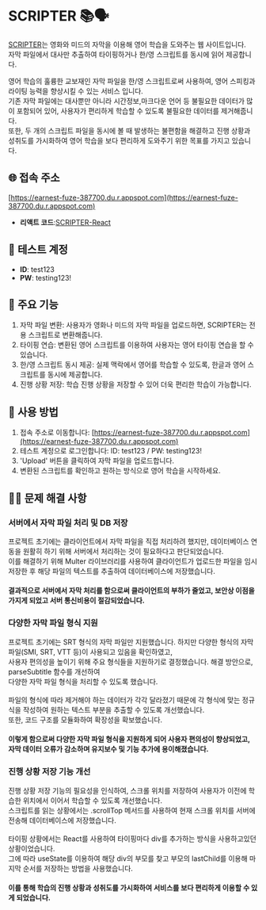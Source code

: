 # SCRIPTER 📚🗣️

[SCRIPTER](https://earnest-fuze-387700.du.r.appspot.com)는 영화와 미드의 자막을 이용해 영어 학습을 도와주는 웹 사이트입니다.<br>
자막 파일에서 대사만 추출하여 타이핑하거나 한/영 스크립트를 동시에 읽어 제공합니다.

영어 학습의 훌륭한 교보재인 자막 파일을 한/영 스크립트로써 사용하여, 영어 스피킹과 라이팅 능력을 향상시킬 수 있는 서비스 입니다.<br>
기존 자막 파일에는 대사뿐만 아니라 시간정보,마크다운 언어 등 불필요한 데이터가 많이 포함되어 있어, 사용자가 편리하게 학습할 수 있도록 불필요한 데이터를 제거해줍니다.<br>
또한, 두 개의 스크립트 파일을 동시에 볼 때 발생하는 불편함을 해결하고 진행 상황과 성취도를 가시화하여 영어 학습을 보다 편리하게 도와주기 위한 목표를 가지고 있습니다.

## 🌐 접속 주소

[https://earnest-fuze-387700.du.r.appspot.com](https://earnest-fuze-387700.du.r.appspot.com)

- **리액트 코드**:[SCRIPTER-React](https://github.com/ksaw1228/SCRIPTER-React)

## 🔐 테스트 계정

- **ID**: test123
- **PW**: testing123!

## 🎯 주요 기능

1. 자막 파일 변환: 사용자가 영화나 미드의 자막 파일을 업로드하면, SCRIPTER는 전용 스크립트로 변환해줍니다.
2. 타이핑 연습: 변환된 영어 스크립트를 이용하여 사용자는 영어 타이핑 연습을 할 수 있습니다.
3. 한/영 스크립트 동시 제공: 실제 맥락에서 영어를 학습할 수 있도록, 한글과 영어 스크립트를 동시에 제공합니다.
4. 진행 상황 저장: 학습 진행 상황을 저장할 수 있어 더욱 편리한 학습이 가능합니다.

## 📖 사용 방법

1. 접속 주소로 이동합니다: [https://earnest-fuze-387700.du.r.appspot.com](https://earnest-fuze-387700.du.r.appspot.com)
2. 테스트 계정으로 로그인합니다: ID: test123 / PW: testing123!
3. 'Upload' 버튼을 클릭하여 자막 파일을 업로드합니다.
4. 변환된 스크립트를 확인하고 원하는 방식으로 영어 학습을 시작하세요.

## 👨‍💻 문제 해결 사항
### 서버에서 자막 파일 처리 및 DB 저장
프로젝트 초기에는 클라이언트에서 자막 파일을 직접 처리하려 했지만, 데이터베이스 연동을 원활히 하기 위해 서버에서 처리하는 것이 필요하다고 판단되었습니다.<br>
이를 해결하기 위해 Multer 라이브러리를 사용하여 클라이언트가 업로드한 파일을 임시 저장한 후 해당 파일의 텍스트를 추출하여 데이터베이스에 저장했습니다.<br>
#### 결과적으로 서버에서 자막 처리를 함으로써 클라이언트의 부하가 줄었고, 보안상 이점을 가지게 되었고 서버 통신비용이 절감되었습니다.

### 다양한 자막 파일 형식 지원
프로젝트 초기에는 SRT 형식의 자막 파일만 지원했습니다. 하지만 다양한 형식의 자막 파일(SMI, SRT, VTT 등)이 사용되고 있음을 확인하였고,<br>
사용자 편의성을 높이기 위해 주요 형식들을 지원하기로 결정했습니다. 해결 방안으로, parseSubtitle 함수를 개선하여<br>
다양한 자막 파일 형식을 처리할 수 있도록 했습니다.<br><br>
파일의 형식에 따라 제거해야 하는 데이터가 각각 달라졌기 때문에 각 형식에 맞는 정규식을 작성하여 원하는 텍스트 부분을 추출할 수 있도록 개선했습니다.<br>
또한, 코드 구조를 모듈화하여 확장성을 확보했습니다. <br>
#### 이렇게 함으로써 다양한 자막 파일 형식을 지원하게 되어 사용자 편의성이 향상되었고, 자막 데이터 오류가 감소하며 유지보수 및 기능 추가에 용이해졌습니다.

### 진행 상황 저장 기능 개선
진행 상황 저장 기능의 필요성을 인식하여, 스크롤 위치를 저장하여 사용자가 이전에 학습한 위치에서 이어서 학습할 수 있도록 개선했습니다.<br>
스크립트를 읽는 상황에서는 .scrollTop 메서드를 사용하여 현재 스크롤 위치를 서버에 전송해 데이터베이스에 저장했습니다.<br><br>
타이핑 상황에서는 React를 사용하여 타이핑마다 div를 추가하는 방식을 사용하고있던 상황이었습니다. <br>
그에 따라 useState를 이용하여 해당 div의 부모를 찾고 부모의 lastChild를 이용해 마지막 순서를 저장하는 방법을 사용했습니다.<br>
#### 이를 통해 학습의 진행 상황과 성취도를 가시화하여 서비스를 보다 편리하게 이용할 수 있게 되었습니다.
